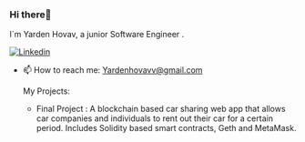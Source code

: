 ### Hi there👋

I`m Yarden Hovav, a junior Software Engineer .

[![Linkedin](https://img.shields.io/badge/Linkedin-0e76a8?style=for-the-badge&logo=Linkedin&logoColor=white)](https://www.linkedin.com/)

- 📫 How to reach me: Yardenhovavv@gmail.com

  My Projects:
  - Final Project : A blockchain based car sharing web app that allows car companies and individuals to rent out their car for a certain 
    period. 
    Includes Solidity based smart contracts, Geth and MetaMask.


<!--
**yardenho/Yardenho** is a ✨ _special_ ✨ repository because its `README.md` (this file) appears on your GitHub profile.

Here are some ideas to get you started:

- 🔭 I’m currently working on ...
- 🌱 I’m currently learning ...
- 👯 I’m looking to collaborate on ...
- 🤔 I’m looking for help with ...
- 💬 Ask me about ...
- 📫 How to reach me: ...
- 😄 Pronouns: ...
- ⚡ Fun fact: ...
-->


